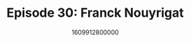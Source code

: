 ---
templateKey: podcast-episode
public: true
url: podcast/episode-30-franck-nouyrigat
title: " Episode 30: Franck Nouyrigat "
description:  We go down the rabbit hole with Franck Nouyrigat, Co-founder of Startup Weekend and Electis, a nonprofit focused on how technology can reshape democracy. We take a deep dive into the future of voting, what’s in the DNA of a great entrepreneur, and how to build a robust community online. 
date: 1609912800000
featuredimage: /img/podcast/FTWRWebsite_FranckNouyrigat.jpg
socialimage: https://www.orchid.com/assets/img/podcast/FTWRSocial_FranckNouyrigat.png
platformurls:
 - https://podcasts.apple.com/us/podcast/startup-advice-dna-entrepreneur-franck-nouyrigat/id1516705670?i=1000504532129
 - https://open.spotify.com/episode/5Pmen0SkgHfBPXzCklYh5q
 - https://www.stitcher.com/show/follow-the-white-rabbit/episode/startup-advice-and-the-dna-of-an-entrepreneur-with-franck-nouyri-80637448
 - https://www.deezer.com/us/episode/269855572
 - https://www.podbean.com/media/share/dir-d6uqz-ca41818
 - https://tunein.com/podcasts/Technology-Podcasts/Follow-the-White-Rabbit-p1330281/?topicId=159889933
---